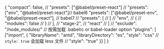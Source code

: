 {
    "compact": false,
    // "presets": ["@babel/preset-react"]
    // "presets": ["env", "@babel/preset-react"]// babel6
    "presets": ["@babel/preset-env", "@babel/preset-react"], // babel7
    // "presets": [
    //     [
    //         "env",
    //         {
    //             "modules": false
    //         }
    //     ],
    //     "stage-2",
    //     "react"
    // ]
    // "exclude": "/node_modules/"
    // 按需加载 .babelrc or babel-loader option 
    "plugins": [
      ["import", {
        "libraryName": "antd",
        "libraryDirectory": "es",
        "style": "css" // `style: true` 会加载 less 文件
        // "style": "true" 
      }]
    ]
}